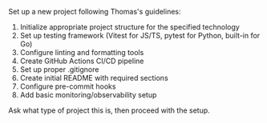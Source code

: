 Set up a new project following Thomas's guidelines:

1. Initialize appropriate project structure for the specified technology
2. Set up testing framework (Vitest for JS/TS, pytest for Python, built-in for Go)
3. Configure linting and formatting tools
4. Create GitHub Actions CI/CD pipeline
5. Set up proper .gitignore
6. Create initial README with required sections
7. Configure pre-commit hooks
8. Add basic monitoring/observability setup

Ask what type of project this is, then proceed with the setup.
